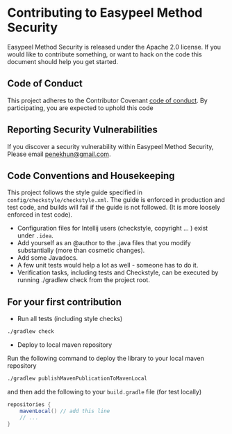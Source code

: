 # Contributing to Easypeel Method Security

Easypeel Method Security is released under the Apache 2.0 license. If you would like to contribute
something, or want to hack on the code this document should help you get started.

## Code of Conduct

This project adheres to the Contributor Covenant [code of conduct](CODE_OF_CONDUCT.md).
By participating, you are expected to uphold this code

## Reporting Security Vulnerabilities

If you discover a security vulnerability within Easypeel Method Security, Please
email [penekhun@gmail.com].

[penekhun@gmail.com]: mailto:penekhun@gmail.com

## Code Conventions and Housekeeping

This project follows the style guide specified in `config/checkstyle/checkstyle.xml`.
The guide is enforced in production and test code, and builds will fail if the guide is not
followed. (It is more loosely enforced in test code).

- Configuration files for Intellij users (checkstyle, copyright ... ) exist under `.idea`.
- Add yourself as an @author to the .java files that you modify substantially (more than cosmetic
  changes).
- Add some Javadocs.
- A few unit tests would help a lot as well - someone has to do it.
- Verification tasks, including tests and Checkstyle, can be executed by running ./gradlew check
  from the project root.

## For your first contribution

- Run all tests (including style checks)

```bash
./gradlew check
```

- Deploy to local maven repository

Run the following command to deploy the library to your local maven repository

```bash
./gradlew publishMavenPublicationToMavenLocal
```

and then add the following to your `build.gradle` file (for test locally)

```groovy
repositories {
    mavenLocal() // add this line
    // ...
}
```

<!--

## For maintainers

- Set up environment variables
```bash
export ORG_GRADLE_PROJECT_mavenCentralUsername=""
export ORG_GRADLE_PROJECT_mavenCentralPassword=""
export ORG_GRADLE_PROJECT_signingInMemoryKey=""
export ORG_GRADLE_PROJECT_signingInMemoryKeyId=""
export ORG_GRADLE_PROJECT_signingInMemoryKeyPassword=""
```

- Deploy to maven central manually

```bash
./gradlew publishMavenPublicationToMavenCentralRepository -PRELEASE_SIGNING_ENABLED=true
```

-->